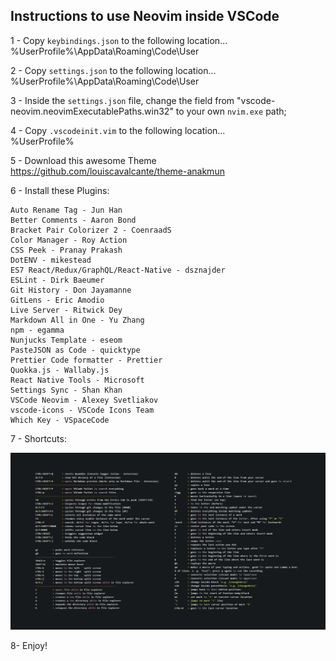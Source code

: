 ## Instructions to use Neovim inside VSCode

1 - Copy ```keybindings.json``` to the following location...<br>
%UserProfile%\AppData\Roaming\Code\User<br>

2 - Copy ```settings.json``` to the following location...<br>
%UserProfile%\AppData\Roaming\Code\User<br>

3 - Inside the ```settings.json``` file, change the field from "vscode-neovim.neovimExecutablePaths.win32" to your own ```nvim.exe``` path;

4 - Copy ```.vscodeinit.vim``` to the following location...<br>
%UserProfile%<br>

5 - Download this awesome Theme https://github.com/louiscavalcante/theme-anakmun <br>

6 - Install these Plugins:<br>
```
Auto Rename Tag - Jun Han
Better Comments - Aaron Bond
Bracket Pair Colorizer 2 - CoenraadS
Color Manager - Roy Action
CSS Peek - Pranay Prakash
DotENV - mikestead
ES7 React/Redux/GraphQL/React-Native - dsznajder
ESLint - Dirk Baeumer
Git History - Don Jayamanne
GitLens - Eric Amodio
Live Server - Ritwick Dey
Markdown All in One - Yu Zhang
npm - egamma
Nunjucks Template - eseom
PasteJSON as Code - quicktype
Prettier Code formatter - Prettier
Quokka.js - Wallaby.js
React Native Tools - Microsoft
Settings Sync - Shan Khan
VSCode Neovim - Alexey Svetliakov
vscode-icons - VSCode Icons Team
Which Key - VSpaceCode
```

7 - Shortcuts: <br>

![neovimVSCodeShortcuts](./assets/neovimVSCodeShortcuts.png)

8- Enjoy! <br>
